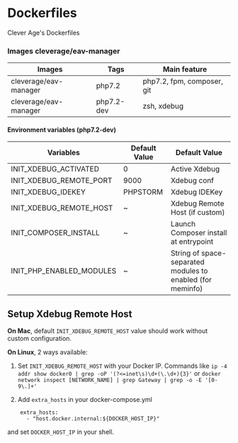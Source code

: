 Dockerfiles
==

Clever Age's Dockerfiles

### Images cleverage/eav-manager

| Images                | Tags       | Main feature               |
|-----------------------|------------|----------------------------|
| cleverage/eav-manager | php7.2     | php7.2, fpm, composer, git |
| cleverage/eav-manager | php7.2-dev | zsh, xdebug                |

#### Environment variables (php7.2-dev)

| Variables               | Default Value  | Default Value  | 
|-------------------------|----------------|----------------|
| INIT_XDEBUG_ACTIVATED   | 0              | Active Xdebug  |
| INIT_XDEBUG_REMOTE_PORT | 9000           | Xdebug conf    |
| INIT_XDEBUG_IDEKEY      | PHPSTORM       | Xdebug IDEKey  |
| INIT_XDEBUG_REMOTE_HOST | ~              | Xdebug Remote Host (if custom) |
| INIT_COMPOSER_INSTALL   | ~              | Launch Composer install at entrypoint |
| INIT_PHP_ENABLED_MODULES   | ~              | String of space-separated modules to enabled (for meminfo) |

## Setup Xdebug Remote Host

**On Mac**, default `INIT_XDEBUG_REMOTE_HOST` value should work without custom configuration.

**On Linux**, 2 ways available:

1. Set `INIT_XDEBUG_REMOTE_HOST` with your Docker IP.
Commands like `ip -4 addr show docker0 | grep -oP '(?<=inet\s)\d+(\.\d+){3}'` or `docker network inspect [NETWORK_NAME] | grep Gateway | grep -o -E '[0-9\.]+'`

2. Add `extra_hosts` in your docker-compose.yml

```
    extra_hosts:
      - "host.docker.internal:${DOCKER_HOST_IP}"
```

and set `DOCKER_HOST_IP` in your shell.
